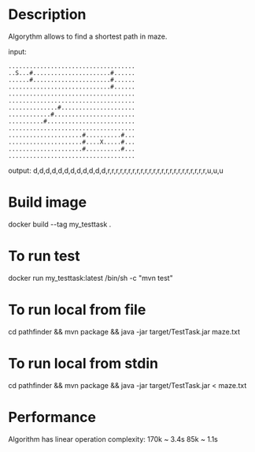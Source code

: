 Description
===========
Algorythm allows to find a shortest path in maze.

input:
```
....................................
..S...#......................#......
......#......................#......
.............................#......
....................................
....................................
..............#.....................
............#.......................
..........#.........................
....................................
.....................#..........#...
.....................#....X.....#...
.....................#..........#...
....................................
```
output:
d,d,d,d,d,d,d,d,d,d,d,d,r,r,r,r,r,r,r,r,r,r,r,r,r,r,r,r,r,r,r,r,r,r,r,r,u,u,u

Build image
===========
docker build --tag my_testtask .

To run test
===========
docker run my_testtask:latest /bin/sh -c "mvn test"

To run local from file
======================
cd pathfinder && mvn package && java -jar target/TestTask.jar maze.txt


To run local from stdin
=======================
cd pathfinder && mvn package && java -jar target/TestTask.jar < maze.txt


Performance
===========
Algorithm has linear operation complexity:
170k ~ 3.4s
85k ~ 1.1s
